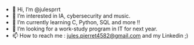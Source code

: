- 👋 Hi, I’m @julesprrt
- 👀 I’m interested in IA, cybersecurity and music.
- 🌱 I’m currently learning C, Python, SQL and more !!
- 💞️ I’m looking for a work-study program in IT for next year.
- 📫 How to reach me : jules.pierret4582@gmail.com and my Linkedin ;)

<!---
julesprrt/julesprrt is a ✨ special ✨ repository because its `README.md` (this file) appears on your GitHub profile.
You can click the Preview link to take a look at your changes.
--->
